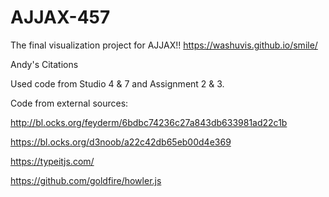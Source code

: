 # AJJAX-457
The final visualization project for AJJAX!!
https://washuvis.github.io/smile/

Andy's Citations

Used code from Studio 4 & 7 and Assignment 2 & 3.

Code from external sources:

http://bl.ocks.org/feyderm/6bdbc74236c27a843db633981ad22c1b

https://bl.ocks.org/d3noob/a22c42db65eb00d4e369

https://typeitjs.com/

https://github.com/goldfire/howler.js
